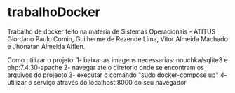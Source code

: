 # trabalhoDocker
Trabalho de docker feito na materia de Sistemas Operacionais - ATITUS                                                 
Giordano Paulo Comin, Guilherme de Rezende Lima, Vitor Almeida Machado e Jhonatan Almeida Alflen.

Como utilizar o projeto:
1- baixar as imagens necessarias: nouchka/sqlite3 e php:7.4.30-apache
2- navegar ate o diretorio onde se encontram os arquivos do projeoto
3- executar o comando "sudo docker-compose up"
4- utilizar o serviço através do localhost:8000 do seu navegador
